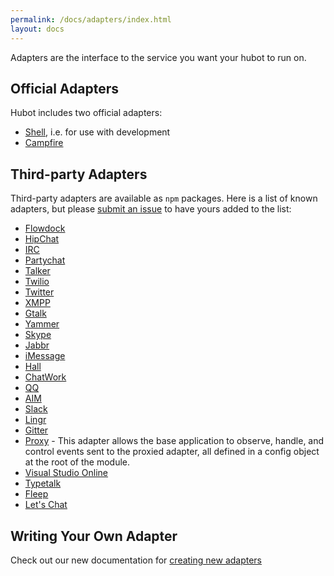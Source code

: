 ```yaml
---
permalink: /docs/adapters/index.html
layout: docs
---
```


Adapters are the interface to the service you want your hubot to run on.

## Official Adapters

Hubot includes two official adapters:

* [Shell](/docs/adapters/shell/), i.e. for use with development
* [Campfire](/docs/adapters/campfire/)

## Third-party Adapters

Third-party adapters are available as `npm` packages. Here is a list of known
adapters, but please [submit an issue](https://github.com/github/hubot/issues)
to have yours added to the list:

* [Flowdock](https://github.com/flowdock/hubot-flowdock)
* [HipChat](https://github.com/hipchat/hubot-hipchat)
* [IRC](https://github.com/nandub/hubot-irc)
* [Partychat](https://github.com/iangreenleaf/hubot-partychat-hooks)
* [Talker](https://github.com/unixcharles/hubot-talker)
* [Twilio](https://github.com/jkarmel/hubot-twilio)
* [Twitter](https://github.com/MathildeLemee/hubot-twitter)
* [XMPP](https://github.com/markstory/hubot-xmpp)
* [Gtalk](https://github.com/atmos/hubot-gtalk)
* [Yammer](https://github.com/athieriot/hubot-yammer)
* [Skype](https://github.com/netpro2k/hubot-skype)
* [Jabbr](https://github.com/smoak/hubot-jabbr)
* [iMessage](https://github.com/lazerwalker/hubot-imessage)
* [Hall](https://github.com/Hall/hubot-hall)
* [ChatWork](https://github.com/akiomik/hubot-chatwork)
* [QQ](https://github.com/xhan/qqbot)
* [AIM](https://github.com/shaundubuque/hubot-aim)
* [Slack](https://github.com/tinyspeck/hubot-slack)
* [Lingr](https://github.com/miyagawa/hubot-lingr)
* [Gitter](https://github.com/huafu/hubot-gitter2)
* [Proxy](https://github.com/Hammertime38/hubot-proxy) - This adapter allows the base application to observe, handle, and control events sent to the proxied adapter, all defined in a config object at the root of the module.
* [Visual Studio Online](https://github.com/scrumdod/hubot-VSOnline)
* [Typetalk](https://github.com/nulab/hubot-typetalk)
* [Fleep](https://github.com/anroots/hubot-fleep)
* [Let's Chat](https://github.com/sdelements/hubot-lets-chat)

## Writing Your Own Adapter

Check out our new documentation for [creating new adapters](/docs/creating-a-new-adapter/)
